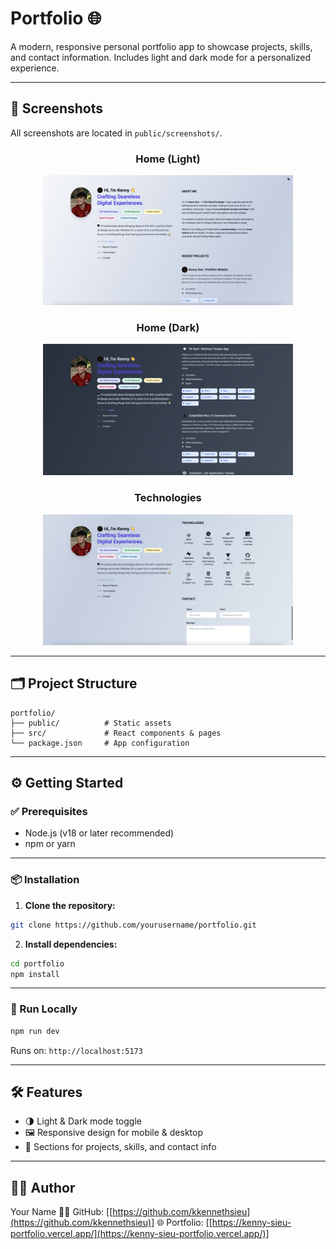 # **Portfolio 🌐**

A modern, responsive personal portfolio app to showcase projects, skills, and contact information. Includes light and dark mode for a personalized experience.

---

## 📸 Screenshots

All screenshots are located in `public/screenshots/`.

<div align="center">

### Home (Light)

<img src="public/screenshots/home_ss.png" width="400"/>

### Home (Dark)

<img src="public/screenshots/homedark_ss.png" width="400"/>

### Technologies

<img src="public/screenshots/tech_ss.png" width="400"/>

</div>

---

## 🗂 Project Structure

```
portfolio/
├── public/          # Static assets
├── src/             # React components & pages
└── package.json     # App configuration
```

---

## ⚙️ Getting Started

### ✅ Prerequisites

- Node.js (v18 or later recommended)
- npm or yarn

---

### 📦 Installation

1. **Clone the repository:**

```bash
git clone https://github.com/yourusername/portfolio.git
```

2. **Install dependencies:**

```bash
cd portfolio
npm install
```

---

### 🚀 Run Locally

```bash
npm run dev
```

Runs on: `http://localhost:5173`

---

## 🛠 Features

- 🌗 Light & Dark mode toggle
- 🖼 Responsive design for mobile & desktop
- 📂 Sections for projects, skills, and contact info

---

## 🙋‍♂️ Author

Your Name
🧑‍💻 GitHub: \[[https://github.com/kkennethsieu](https://github.com/kkennethsieu)]
🌐 Portfolio: \[[https://kenny-sieu-portfolio.vercel.app/](https://kenny-sieu-portfolio.vercel.app/)]
